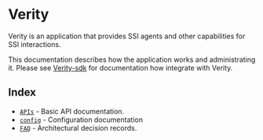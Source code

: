 # Verity
Verity is an application that provides SSI agents and other capabilities for SSI interactions. 

This documentation describes how the application works and administrating it. Please see [Verity-sdk](https://gitlab.com/evernym/verity/verity-sdk/-/blob/main/README.md) for documentation how integrate with Verity.

## Index
* [`APIs`](APIs/api-basics.md) - Basic API documentation.
* [`config`](config.md) - Configuration documentation
* [`FAQ`](FAQ.md) - Architectural decision records.